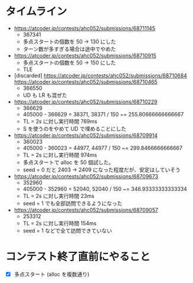 # タイムライン
- <https://atcoder.jp/contests/ahc052/submissions/68711145>
  - 367341
  - 多点スタートの個数を 50 -> 130 にした
  - ターン数が多すぎる場合は途中でやめた
- <https://atcoder.jp/contests/ahc052/submissions/68710915>
  - 多点スタートの個数を 50 -> 150 にした
  - TLE
- [discarded] <https://atcoder.jp/contests/ahc052/submissions/68710684> <https://atcoder.jp/contests/ahc052/submissions/68710465>
  - 366550
  - UD も LR も混ぜた
- <https://atcoder.jp/contests/ahc052/submissions/68710229>
  - 366629
  - 405000 - 366629 = 38371, 38371 / 150 ~= 255.80666666666667
  - TL = 2s に対し実行時間 769ms
  - S を使うのをやめて UD で埋めることにした
- <https://atcoder.jp/contests/ahc052/submissions/68709914>
  - 360023
  - 405000 - 360023 = 44977, 44977 / 150 ~= 299.8466666666667
  - TL = 2s に対し実行時間 974ms
  - 多点スタートで alloc を 50 個試した。
  - seed = 0 だと 2403 -> 2409 になった程度だが、安定はしていそう
- <https://atcoder.jp/contests/ahc052/submissions/68709673>
  - 352960
  - 405000 - 352960 = 52040, 52040 / 150 ~= 346.93333333333334
  - TL = 2s に対し実行時間 23ms
  - seed = 1 でも全部訪問できるようになった
- <https://atcoder.jp/contests/ahc052/submissions/68709057>
  - 253312
  - TL = 2s に対し実行時間 154ms
  - seed = 1 などで全て訪問できていない


# コンテスト終了直前にやること

- [x] 多点スタート (alloc を複数通り)
